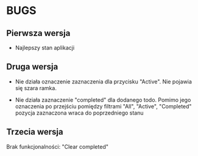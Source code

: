 # BUGS

## Pierwsza wersja

* Najlepszy stan aplikacji

## Druga wersja

* Nie działa oznaczenie zaznaczenia dla przycisku "Active".
Nie pojawia się szara ramka.

* Nie działa zaznaczenie "completed" dla dodanego todo.
Pomimo jego oznaczenia po przejściu pomiędzy filtrami "All", "Active", "Completed" pozycja zaznaczona wraca do poprzedniego stanu

## Trzecia wersja

Brak funkcjonalności: "Clear completed"
